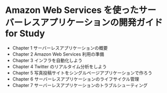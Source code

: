 # Amazon Web Services を使ったサーバーレスアプリケーションの開発ガイド for Study

- Chapter 1 サーバーレスアプリケーションの概要
- Chapter 2 Amazon Web Services 利用の準備
- Chapter 3 インフラを自動化しよう
- Chapter 4 Twitter のリアルタイム分析をしよう
- Chapter 5 写真投稿サイトをシングルページアプリケーションで作ろう
- Chapter 6 サーバーレスアプリケーションのライフサイクル管理
- Chapter 7 サーバーレスアプリケーションのトラブルシューティング
